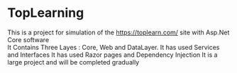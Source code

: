 # TopLearning
This is a project for simulation of the https://toplearn.com/ site with Asp.Net Core software  
It Contains Three Layes : Core, Web and DataLayer.
It has used Services and Interfaces
It has used Razor pages and Dependency Injection
It is a large project and will be completed gradually
